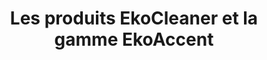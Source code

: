---
title: Les produits EkoCleaner et la gamme EkoAccent
description: WNous proposons un produit de nettoyage probiotique sûr, efficace et écologique. Le nettoyant tout usage est livré dans un emballage zéro déchet.
bannerh1: Nos produits
layout: products

product1: EkoCleaner - Nettoyant Probiotique
product1_desc1: Utilisez les bactéries à votre avantage pour un nettoyage non toxique et respectueux de l'environnement qui se continue même une fois que vous avez terminé!

product1_desc2: EkoCleaner est un produit de nettoyage probiotique qui est sûr, efficace et écologique. Le nettoyant tout usage est livré dans un emballage zéro déchet. Il est hautement concentré et exempt de toxines nocives. Détendez-vous en sachant que votre maison est propre, sûre et saine! <strong>Chaque bouteille de nettoyant probiotique concentré donne 5 flacons pulvérisateurs de 500 ml, il suffit de mélanger avec de l'eau!</strong>

product1_cta: Obtenez EkoCleaner pour votre maison aujourd'hui!
product1_bullet1: Sain pour les animaux
product1_bullet2: Biodégradable
product1_bullet3: Hypoallergène
product1_bullet4: Non testé sur les animaux
product1_bullet5: Sans OGM ni conservateurs
product1_bullet6: Exempt de produits chimiques nocifs et de toxines
product1_bullet7: Sans danger pour la nature
product1_bullet8: Concentré pour réduire l'empreinte écologique
product1_bullet9: Emballé dans un emballage zéro déchet
 
product1_heading2: Obtenez une maison plus sûre, plus saine et plus propre
product1_desc3: Les nettoyants probiotiques utilisent un équilibre de bactéries vivantes pour continuer à nettoyer votre maison longtemps après l'application du produit. Parce que les bactéries changent constamment leur ADN, il est presque impossible de continuer à créer des produits qui les tuent complètement. Tout comme lorsque vous prenez des probiotiques pour garder votre corps en bonne santé de la même manière en nourrissant les bonnes bactéries présentes sur les surfaces de nos maisons, nous pouvons aider à rétablir l'équilibre sain dans nos espaces de vie et à les libérer des toxines nocives et cancérigènes, des produits chimiques et agents pathogènes.
start: Acheter EkoCleaner
link_ekocleaner: https://www.ekoaccent.com/fr/produit/nettoyant-toutes-surfaces-sans-toxines-avec-des-probiotiques-dans-un-emballage-zero-dechet

subscribe: Livraison Mensuel
link_ekocleaner_subscribe: https://www.cratejoy.com/subscription-box/the-ekocleaner-subscription-ecoaccentbyproficleanca/

product2: Nos Autres Produits de Nettoyage Écologiques
product2_desc1: Notre mission est de contribuer à rétablir l'équilibre sain de votre maison et de créer un environnement exempt de toxines nocives et de produits chimiques régulièrement contenus dans les nettoyants conventionnels et ainsi de contribuer à sauver la planète une maison à la fois! <br> <br> Nous offrons une sélection de produits VERTS & PROPRES! Nous proposons notre propre gamme de savons de Castille fabriqués à la main et de solutions de nettoyage à base de savon. Nous recherchons et organisons en permanence d'autres produits durables dans le but de créer un guichet unique pour des soins à domicile durables, verts et zéro déchet.
start2: Visitez notre boutique en ligne

cta: DES QUESTIONS SUR NOS PRODUITS OU SERVICES?
cta_sub: 
cta_link: /contact
---